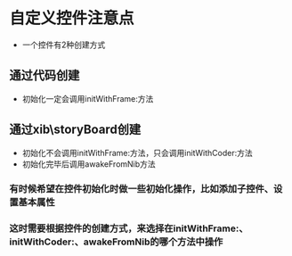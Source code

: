 # 自定义控件注意点

- 一个控件有2种创建方式

## 通过代码创建
- 初始化一定会调用initWithFrame:方法

## 通过xib\storyBoard创建
- 初始化不会调用initWithFrame:方法，只会调用initWithCoder:方法
- 初始化完毕后调用awakeFromNib方法

### 有时候希望在控件初始化时做一些初始化操作，比如添加子控件、设置基本属性
### 这时需要根据控件的创建方式，来选择在initWithFrame:、initWithCoder:、awakeFromNib的哪个方法中操作
